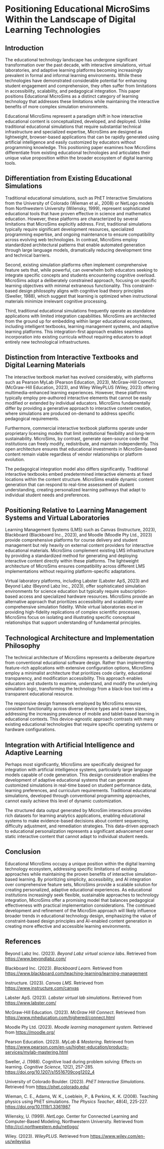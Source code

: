 # Positioning Educational MicroSims Within the Landscape of Digital Learning Technologies

## Introduction

The educational technology landscape has undergone significant transformation over the past decade, with interactive simulations, virtual laboratories, and adaptive learning platforms becoming increasingly prevalent in formal and informal learning environments. While these technologies have demonstrated considerable potential for enhancing student engagement and comprehension, they often suffer from limitations in accessibility, scalability, and pedagogical integration. This paper positions Educational MicroSims as a distinct category of learning technology that addresses these limitations while maintaining the interactive benefits of more complex simulation environments.

Educational MicroSims represent a paradigm shift in how interactive educational content is conceptualized, developed, and deployed. Unlike traditional educational simulations that require substantial technical infrastructure and specialized expertise, MicroSims are designed as lightweight, browser-based applications that can be rapidly generated using artificial intelligence and easily customized by educators without programming knowledge. This positioning paper examines how MicroSims differentiate from existing educational technologies and articulates their unique value proposition within the broader ecosystem of digital learning tools.

## Differentiation from Existing Educational Simulations

Traditional educational simulations, such as PhET Interactive Simulations from the University of Colorado (Wieman et al., 2008) or NetLogo models from Northwestern University (Wilensky, 1999), represent sophisticated educational tools that have proven effective in science and mathematics education. However, these platforms are characterized by several limitations that MicroSims explicitly address. First, traditional simulations typically require significant development resources, specialized programming expertise, and ongoing maintenance to ensure compatibility across evolving web technologies. In contrast, MicroSims employ standardized architectural patterns that enable automated generation through large language models, dramatically reducing development time and technical barriers.

Second, existing simulation platforms often implement comprehensive feature sets that, while powerful, can overwhelm both educators seeking to integrate specific concepts and students encountering cognitive overload. MicroSims adopt a deliberately constrained approach, focusing on specific learning objectives with minimal extraneous functionality. This constraint-based design philosophy aligns with cognitive load theory principles (Sweller, 1988), which suggest that learning is optimized when instructional materials minimize irrelevant cognitive processing.

Third, traditional educational simulations frequently operate as standalone applications with limited integration capabilities. MicroSims are architected from the ground up for embedding within larger educational ecosystems, including intelligent textbooks, learning management systems, and adaptive learning platforms. This integration-first approach enables seamless incorporation into existing curricula without requiring educators to adopt entirely new technological infrastructures.

## Distinction from Interactive Textbooks and Digital Learning Materials

The interactive textbook market has evolved considerably, with platforms such as Pearson MyLab (Pearson Education, 2023), McGraw-Hill Connect (McGraw-Hill Education, 2023), and Wiley WileyPLUS (Wiley, 2023) offering multimedia-enhanced learning experiences. However, these platforms typically employ pre-authored interactive elements that cannot be easily modified or extended by individual educators. MicroSims fundamentally differ by providing a generative approach to interactive content creation, where simulations are produced on-demand to address specific pedagogical requirements.

Furthermore, commercial interactive textbook platforms operate under proprietary licensing models that limit institutional flexibility and long-term sustainability. MicroSims, by contrast, generate open-source code that institutions can freely modify, redistribute, and maintain independently. This open architecture ensures that educational investments in MicroSim-based content remain viable regardless of vendor relationships or platform evolution.

The pedagogical integration model also differs significantly. Traditional interactive textbooks embed predetermined interactive elements at fixed locations within the content structure. MicroSims enable dynamic content generation that can respond to real-time assessment of student understanding, creating personalized learning pathways that adapt to individual student needs and preferences.

## Positioning Relative to Learning Management Systems and Virtual Laboratories

Learning Management Systems (LMS) such as Canvas (Instructure, 2023), Blackboard (Blackboard Inc., 2023), and Moodle (Moodle Pty Ltd., 2023) provide comprehensive platforms for course delivery and student management but rely heavily on external content providers for interactive educational materials. MicroSims complement existing LMS infrastructure by providing a standardized method for generating and deploying interactive content directly within these platforms. The lightweight architecture of MicroSims ensures compatibility across different LMS implementations without requiring platform-specific adaptations.

Virtual laboratory platforms, including Labster (Labster ApS, 2023) and Beyond Labz (Beyond Labz Inc., 2023), offer sophisticated simulation environments for science education but typically require subscription-based access and specialized hardware resources. MicroSims provide an alternative approach that prioritizes accessibility and scalability over comprehensive simulation fidelity. While virtual laboratories excel in providing high-fidelity replications of complex scientific processes, MicroSims focus on isolating and illustrating specific conceptual relationships that support understanding of fundamental principles.

## Technological Architecture and Implementation Philosophy

The technical architecture of MicroSims represents a deliberate departure from conventional educational software design. Rather than implementing feature-rich applications with extensive configuration options, MicroSims employ a minimalist architecture that prioritizes code clarity, educational transparency, and modification accessibility. This approach enables educators and students to examine, understand, and modify the underlying simulation logic, transforming the technology from a black-box tool into a transparent educational resource.

The responsive design framework employed by MicroSims ensures consistent functionality across diverse device types and screen sizes, addressing the increasing prevalence of mobile and tablet-based learning in educational contexts. This device-agnostic approach contrasts with many existing educational technologies that require specific operating systems or hardware configurations.

## Integration with Artificial Intelligence and Adaptive Learning

Perhaps most significantly, MicroSims are specifically designed for integration with artificial intelligence systems, particularly large language models capable of code generation. This design consideration enables the development of adaptive educational systems that can generate customized simulations in real-time based on student performance data, learning preferences, and curriculum requirements. Traditional educational simulations, developed through conventional programming approaches, cannot easily achieve this level of dynamic customization.

The structured data output generated by MicroSim interactions provides rich datasets for learning analytics applications, enabling educational systems to make evidence-based decisions about content sequencing, difficulty adjustment, and remediation strategies. This data-driven approach to educational personalization represents a significant advancement over static interactive content that cannot adapt to individual student needs.

## Conclusion

Educational MicroSims occupy a unique position within the digital learning technology ecosystem, addressing specific limitations of existing approaches while maintaining the proven benefits of interactive simulation-based learning. By prioritizing simplicity, accessibility, and AI integration over comprehensive feature sets, MicroSims provide a scalable solution for creating personalized, adaptive educational experiences. As educational institutions increasingly seek flexible, sustainable approaches to technology integration, MicroSims offer a promising model that balances pedagogical effectiveness with practical implementation considerations. The continued development and refinement of the MicroSim approach will likely influence broader trends in educational technology design, emphasizing the value of constraint-based design principles and AI-enabled content generation in creating more effective and accessible learning environments.

## References

Beyond Labz Inc. (2023). *Beyond Labz virtual science labs*. Retrieved from https://www.beyondlabz.com/

Blackboard Inc. (2023). *Blackboard Learn*. Retrieved from https://www.blackboard.com/teaching-learning/learning-management

Instructure. (2023). *Canvas LMS*. Retrieved from https://www.instructure.com/canvas

Labster ApS. (2023). *Labster virtual lab simulations*. Retrieved from https://www.labster.com/

McGraw-Hill Education. (2023). *McGraw Hill Connect*. Retrieved from https://www.mheducation.com/highered/connect.html

Moodle Pty Ltd. (2023). *Moodle learning management system*. Retrieved from https://moodle.org/

Pearson Education. (2023). *MyLab & Mastering*. Retrieved from https://www.pearson.com/en-us/higher-education/products-services/mylab-mastering.html

Sweller, J. (1988). Cognitive load during problem solving: Effects on learning. *Cognitive Science*, 12(2), 257-285. https://doi.org/10.1207/s15516709cog1202_4

University of Colorado Boulder. (2023). *PhET Interactive Simulations*. Retrieved from https://phet.colorado.edu/

Wieman, C. E., Adams, W. K., Loeblein, P., & Perkins, K. K. (2008). Teaching physics using PhET simulations. *The Physics Teacher*, 48(4), 225-227. https://doi.org/10.1119/1.3361987

Wilensky, U. (1999). *NetLogo*. Center for Connected Learning and Computer-Based Modeling, Northwestern University. Retrieved from http://ccl.northwestern.edu/netlogo/

Wiley. (2023). *WileyPLUS*. Retrieved from https://www.wiley.com/en-us/wileyplus